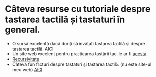 # Câteva resurse cu tutoriale despre tastarea tactilă și tastaturi în general.

- O sursă excelentă dacă doriți să învățați tastarea tactilă și despre tastarea tactilă. [AICI](https://en.wikipedia.org/wiki/Touch_typing)
- Un site web excelent pentru practicarea tastării tactile ar fi [acesta](https://king-typer.herokuapp.com/).
- [Recursivitate](https://github.com/Vyctor661/king-typer/blob/docs/docs/tutorials/touch-typing.md)
- Câteva fun facturi despre tastaturi și tastarea tactilă. (nu este site-ul meu web) [AICI](https://keyshorts.com/blogs/blog/41838657-31-weird-fun-facts-about-computer-keyboards-you-didnt-know-about)